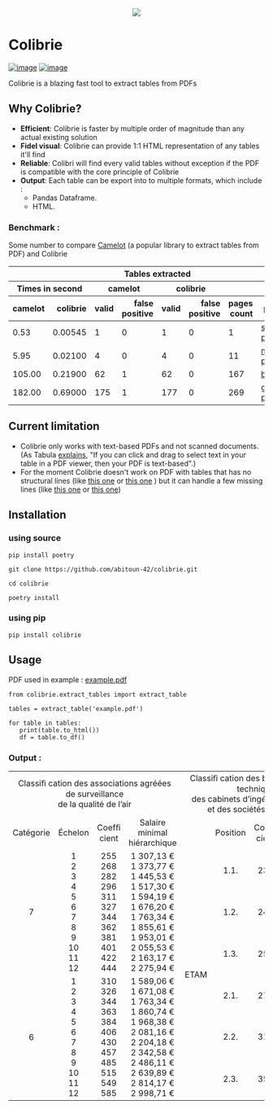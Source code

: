 <p align="center"><img src="https://user-images.githubusercontent.com/57960922/192136956-f3c9057b-21cf-4037-8bbd-448f17e79c76.png"></p>

# Colibrie

 [![image](https://img.shields.io/pypi/v/colibrie.svg)](https://pypi.org/project/colibrie/) [![image](https://img.shields.io/pypi/l/colibrie.svg)](https://pypi.org/project/colibrie/)

Colibrie is a blazing fast tool to extract tables from PDFs 

## Why Colibrie?

- **Efficient**: Colibrie is faster by multiple order of magnitude than any actual existing solution
- **Fidel visual**: Colibrie can provide 1:1 HTML representation of any tables it'll find
- **Reliable**: Colibri will find every valid tables without exception if the PDF is compatible with the core principle of Colibrie
- **Output**: Each table can be export into to multiple formats, which include : 
  - Pandas Dataframe.
  - HTML.

### Benchmark :
Some number to compare [Camelot](https://github.com/camelot-dev/camelot) (a popular library to extract tables from PDF) and Colibrie
<table>
  <thead>
    <tr>
        <th colspan="2"></th>
        <th colspan="4">Tables extracted</th>
        <th colspan="2"></th>
    </tr>
    <tr>
        <th colspan="2">Times in second</th>
        <th colspan="2">camelot</th>
        <th colspan="2">colibrie</th>
        <th colspan="2"></th>
    </tr>
    <tr style="text-align: right;">
      <th>camelot</th>
      <th>colibrie</th>
      <th>valid</th>
      <th>false positive</th>
      <th>valid</th>
      <th>false positive</th>
      <th>pages count</th>
      <th>pdf file</th>
    </tr>
  </thead>
  <tbody>
    <tr>
      <td>0.53</td>
      <td>0.00545</td>
      <td>1</td>
      <td>0</td>
      <td>1</td>
      <td>0</td>
      <td>1</td>
      <td><a href="https://github.com/abitoun-42/colibrie/files/9620468/boc_20220014_0001_p000_extract_2.pdf">small pdf</a></td>
    </tr>
    <tr>
      <td>5.95</td>
      <td>0.02100</td>
      <td>4</td>
      <td>0</td>
      <td>4</td>
      <td>0</td>
      <td>11</td>
      <td><a href="https://github.com/abitoun-42/colibrie/files/9620506/boc_20210034_0000_0003.pdf">medium pdf</a></td>
    </tr>
    <tr>
      <td>105.00</td>
      <td>0.21900</td>
      <td>62</td>
      <td>1</td>
      <td>62</td>
      <td>0</td>
      <td>167</td>
      <td><a href="https://github.com/abitoun-42/colibrie/files/9620511/boc_20220014_0001_p000.pdf">big pdf</a></td>
    </tr>
    <tr>
      <td>182.00</td>
      <td>0.69000</td>
      <td>175</td>
      <td>1</td>
      <td>177</td>
      <td>0</td>
      <td>269</td>
      <td><a href="https://github.com/abitoun-42/colibrie/files/9620515/boc_20220025_0001_p000.pdf">giant pdf</a></td>
    </tr>
  </tbody>
</table>

## Current limitation

- Colibrie only works with text-based PDFs and not scanned documents. (As Tabula [explains](https://github.com/tabulapdf/tabula#why-tabula), "If you can click and drag to select text in your table in a PDF viewer, then your PDF is text-based".)
- For the moment Colibrie doesn't work on PDF with tables that has no structural lines (like [this one](https://github.com/abitoun-42/colibrie/files/9627754/budget_2014-15.pdf) or [this one](https://github.com/abitoun-42/colibrie/files/9627800/m27.pdf)
) but it can handle a few missing lines (like [this one](https://github.com/abitoun-42/colibrie/files/9627853/spreadsheet_no_bounding_frame.pdf) or [this one](https://github.com/abitoun-42/colibrie/files/9627858/boc_20210034_0000_0003_extract.pdf))

## Installation

### using source

```
pip install poetry

git clone https://github.com/abitoun-42/colibrie.git

cd colibrie

poetry install
```
### using pip
```
pip install colibrie
```

## Usage

PDF used in example : [example.pdf](https://github.com/abitoun-42/colibrie/files/9620593/boc_20210034_0000_0003_extract_2.pdf)


```
from colibrie.extract_tables import extract_table

tables = extract_table('example.pdf')

for table in tables:
   print(table.to_html())
   df = table.to_df()
```

### Output :
<table><tr><td style="text-align:center;" rowspan=1 colspan=4>Classiﬁ cation des associations agréées de surveillance <br>
de la qualité de l’air<br>
</td><td style="text-align:center;" rowspan=1 colspan=4>Classiﬁ cation des bureaux d’études techniques, <br>
des cabinets d’ingénieurs-conseils <br>
et des sociétés de conseils<br>
</td></tr><tr><td style="text-align:center;" rowspan=1 colspan=1>Catégorie<br>
</td><td style="text-align:center;" rowspan=1 colspan=1>Échelon<br>
</td><td style="text-align:center;" rowspan=1 colspan=1>Coefﬁ cient<br>
</td><td style="text-align:center;" rowspan=1 colspan=1>Salaire <br>
minimal <br>
hiérarchique<br>
</td><td style="text-align:center;" rowspan=1 colspan=1></td><td style="text-align:center;" rowspan=1 colspan=1>Position<br>
</td><td style="text-align:center;" rowspan=1 colspan=1>Coefﬁ cient<br>
</td><td style="text-align:center;" rowspan=1 colspan=1>Salaire <br>
minimal <br>
hiérarchique<br>
</td></tr><tr><td style="text-align:center;" rowspan=3 colspan=1>7<br>
</td><td style="text-align:center;" rowspan=3 colspan=1>1<br>
2<br>
3<br>
4<br>
5<br>
6<br>
7<br>
8<br>
9<br>
10<br>
11<br>
12<br>
</td><td style="text-align:center;" rowspan=3 colspan=1>255<br>
268<br>
282<br>
296<br>
311<br>
327<br>
344<br>
362<br>
381<br>
401<br>
422<br>
444<br>
</td><td style="text-align:center;" rowspan=3 colspan=1>1 307,13 €<br>
1 373,77 €<br>
1 445,53 €<br>
1 517,30 €<br>
1 594,19 €<br>
1 676,20 €<br>
1 763,34 €<br>
1 855,61 €<br>
1 953,01 €<br>
2 055,53 €<br>
2 163,17 €<br>
2 275,94 €<br>
</td><td style="text-align:center;" rowspan=6 colspan=1>ETAM<br>
</td><td style="text-align:center;" rowspan=1 colspan=1>1.1.<br>
</td><td style="text-align:center;" rowspan=1 colspan=1>230<br>
</td><td style="text-align:center;" rowspan=1 colspan=1>1 558,80 €<br>
</td></tr><tr><td style="text-align:center;" rowspan=1 colspan=1>1.2.<br>
</td><td style="text-align:center;" rowspan=1 colspan=1>240<br>
</td><td style="text-align:center;" rowspan=1 colspan=1>1 587,50 €<br>
</td></tr><tr><td style="text-align:center;" rowspan=1 colspan=1>1.3.<br>
</td><td style="text-align:center;" rowspan=1 colspan=1>250<br>
</td><td style="text-align:center;" rowspan=1 colspan=1>1 618,50 €<br>
</td></tr><tr><td style="text-align:center;" rowspan=3 colspan=1>6<br>
</td><td style="text-align:center;" rowspan=3 colspan=1>1<br>
2<br>
3<br>
4<br>
5<br>
6<br>
7<br>
8<br>
9<br>
10<br>
11<br>
12<br>
</td><td style="text-align:center;" rowspan=3 colspan=1>310<br>
326<br>
344<br>
363<br>
384<br>
406<br>
430<br>
457<br>
485<br>
515<br>
549<br>
585<br>
</td><td style="text-align:center;" rowspan=3 colspan=1>1 589,06 €<br>
1 671,08 €<br>
1 763,34 €<br>
1 860,74 €<br>
1 968,38 €<br>
2 081,16 €<br>
2 204,18 €<br>
2 342,58 €<br>
2 486,11 €<br>
2 639,89 €<br>
2 814,17 €<br>
2 998,71 €<br>
</td><td style="text-align:center;" rowspan=1 colspan=1>2.1.<br>
</td><td style="text-align:center;" rowspan=1 colspan=1>275<br>
</td><td style="text-align:center;" rowspan=1 colspan=1>1 683,75 €<br>
</td></tr><tr><td style="text-align:center;" rowspan=1 colspan=1>2.2.<br>
</td><td style="text-align:center;" rowspan=1 colspan=1>310<br>
</td><td style="text-align:center;" rowspan=1 colspan=1>1 786,70 €<br>
</td></tr><tr><td style="text-align:center;" rowspan=1 colspan=1>2.3.<br>
</td><td style="text-align:center;" rowspan=1 colspan=1>355<br>
</td><td style="text-align:center;" rowspan=1 colspan=1>1 922,60 €<br>
</td></tr></table>
